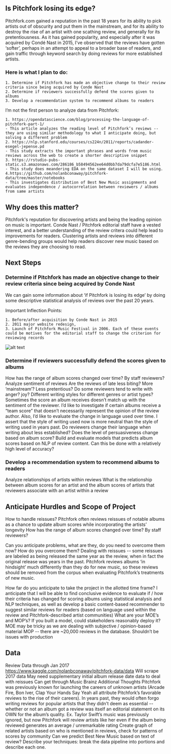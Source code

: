 ## Is Pitchfork losing its edge?

Pitchfork.com gained a reputation in the past 18 years for its ability to pick artists out of obscurity and put them in the mainstream, and for its ability to destroy the rise of an artist with one scathing review, and generally for its pretentiousness. As it has gained popularity, and especially after it was acquired by Condé Nast in 2015, I’ve observed that the reviews have gotten ‘softer’, perhaps in an attempt to appeal to a broader base of readers, and gain traffic through keyword search by doing reviews for more established artists.

### Here is what I plan to do:

    1. Determine if Pitchfork has made an objective change to their review criteria since being acquired by Conde Nast
    2. Determine if reviewers successfully defend the scores given to albums
    3. Develop a recommendation system to recommend albums to readers
    
I’m not the first person to analyze data from Pitchfork:

    1. https://opendatascience.com/blog/processing-the-language-of-pitchfork-part-1/ 
    - This article analyzes the reading level of Pitchfork’s reviews -- they are using similar methodology to what I anticipate doing, but solving a different problem
    2. https://nlp.stanford.edu/courses/cs224n/2011/reports/cadander-esegel-jepense.pd 
    - This study extracts the important phrases and words from music reviews across the web to create a shorter descriptive snippet
    3. https://rstudio-pubs-static.s3.amazonaws.com/286186_b58494562ee64d0bb7da79dcfa7e5186.html
    - This study does meandering EDA on the same dataset I will be using.
    4.https://github.com/nolanbconaway/pitchfork-data/tree/master/notebooks
    - This investigates distribution of Best New Music assignments and evaluates independence / autocorrelation between reviewers / albums from same artists

## Why does this matter?
Pitchfork's reputation for discovering artists and being the leading opinion on music is important. Conde Nast / Pitchfork editorial staff have a vested interest, and a better understanding of the review critera could help lead to improvements for readers. Clustering artists and reviews into different genre-bending groups would help readers discover new music based on the reviews they are choosing to read.

## Next Steps
### Determine if Pitchfork has made an objective change to their review criteria since being acquired by Conde Nast

We can gain some information about ‘if Pitchfork is losing its edge’ by doing some descriptive statistical analysis of reviews over the past 20 years. 

Important Inflection Points: 

    1. Before/after acquisition by Conde Nast in 2015
    2. 2011 major website redesign, 
    3. Launch of Pitchfork Music Festival in 2006. Each of these events could be motives for the editorial staff to change the criterion for reviewing records
    
   ![alt text](https://github.com/andrewjbashford/GalvanizeCapstone/blob/master/images/All.png "Logo Title Text 1")

### Determine if reviewers successfully defend the scores given to albums

How has the range of album scores changed over time? By staff reviewers?
Analyze sentiment of reviews
Are the reviews of late less biting? More ‘mainstream’? Less pretentious?
Do some reviewers tend to write with anger? joy? Different writing styles for different genres or artist types?
Sometimes the score an album receives doesn’t match up with the sentiment of the reviewer. I’d like to investigate if certain albums receive a “team score” that doesn’t necessarily represent the opinion of the review author. Also, I’d like to evaluate the change in language used over time. I assert that the style of writing used now is more neutral than the style of writing used in years past.
Do reviewers change their language when writing about less established? Does the level of persuasiveness change based on album score? 
Build and evaluate models that predicts album scores based on NLP of review content. Can this be done with a relatively high level of accuracy?

### Develop a recommendation system to recommend albums to readers
Analyze relationships of artists within reviews
What is the relationship between album scores for an artist and the album scores of artists that reviewers associate with an artist within a review

## Anticipate Hurdles and Scope of Project
How to handle reissues? Pitchfork often reviews reissues of notable albums as a chance to update album scores while incorporating the artists’ longevity
How has the range of album scores changed over time? By staff reviewers?

Can you anticipate problems, what are they, do you need to overcome them now? How do you overcome them?
Dealing with reissues -- some reissues are labeled as being released the same year as the review, when in fact the original release was years in the past. Pitchfork reviews albums ‘in hindsight’ much differently than they do for new music, so these reviews should be removed from the corpus when evaluating Pitchfork’s treatments of new music.


How far do you anticipate to take the project in the allotted time frame?
I anticipate that I will be able to find conclusive evidence to evaluate if / how their criteria has changed for scoring albums using statistical analysis and NLP techniques, as well as develop a basic content-based recommender to suggest similar reviews for readers (based on language used within the review and Pitchfork-described artist communities)
What are your MOE’s and MOP’s? If you built a model, could stakeholders reasonably deploy it?
MOE may be tricky as we are dealing with subjective / opinion-based material
MOP -- there are ~20,000 reviews in the database. Shouldn’t be issues with production





## Data	
Review Data through Jan 2017
https://www.kaggle.com/nolanbconaway/pitchfork-data/data
Will scrape 2017 data
May need supplementary initial album release date data to deal with reissues
Can get through Music Brainz
Additional Thoughts
Pitchfork was previously known for launching the careers of unknown artists (Arcade Fire, Bon Iver, Clap Your Hands Say Yeah all attribute Pitchfork’s favorable reviews to the rise of their careers). In years past, they would often forgo writing reviews for popular artists that they didn’t deem as essential -- whether or not an album got a review was itself an editorial statement on its OWN for the album’s quality.
Ex. Taylor Swift’s music was previously ignored, but now Pitchfork will review artists like her even if the album being reviewed generates an average / unremarkable rating
Create graph of related artists based on who is mentioned in reviews, check for patterns of scores by community
Can we predict Best New Music based on text of review? 
Describe your techniques: break the data pipeline into portions and describe each one.
